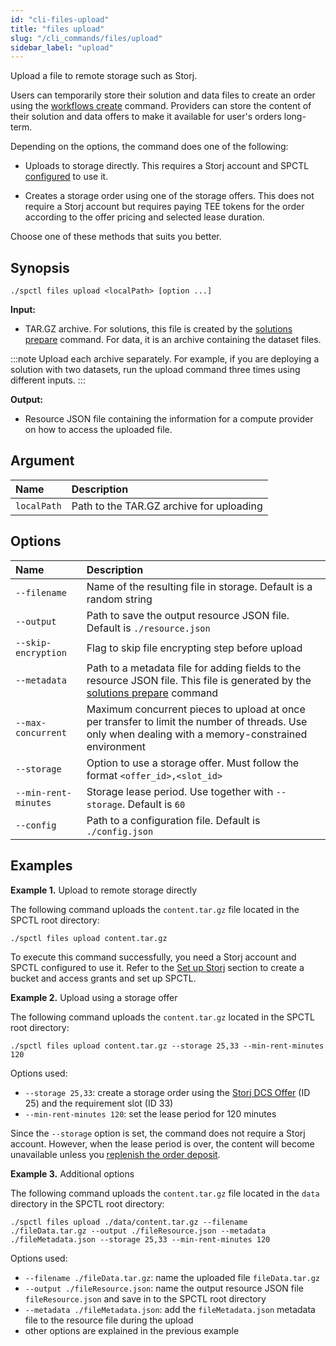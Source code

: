 ```yaml
---
id: "cli-files-upload"
title: "files upload"
slug: "/cli_commands/files/upload"
sidebar_label: "upload"
---
```


Upload a file to remote storage such as Storj.

Users can temporarily store their solution and data files to create an order using the [workflows create](/developers/cli_commands/workflows/create) command. Providers can store the content of their solution and data offers to make it available for user's orders long-term.

Depending on the options, the command does one of the following:

- Uploads to storage directly. This requires a Storj account and SPCTL [configured](/developers/cli_guides/configure#set-up-storj) to use it.

- Creates a storage order using one of the storage offers. This does not require a Storj account but requires paying TEE tokens for the order according to the offer pricing and selected lease duration.

Choose one of these methods that suits you better.

## Synopsis

```
./spctl files upload <localPath> [option ...]
```

**Input:**

- TAR.GZ archive. For solutions, this file is created by the [solutions prepare](/developers/cli_commands/solutions/prepare) command. For data, it is an archive containing the dataset files.

:::note
Upload each archive separately. For example, if you are deploying a solution with two datasets, run the upload command three times using different inputs.
:::

**Output:**

- Resource JSON file containing the information for a compute provider on how to access the uploaded file.

## Argument

|**Name**| **Description**                |
| :- |:-------------------------------|
|`localPath`| Path to the TAR.GZ archive for uploading |

## Options

| **Name**  | **Description**   |
|:---------------------|:------------------|
| `--filename`         | Name of the resulting file in storage. Default is a random string   |
| `--output`           | Path to save the output resource JSON file. Default is `./resource.json`                |
| `--skip-encryption`  | Flag to skip file encrypting step before upload   |
| `--metadata`         | Path to a metadata file for adding fields to the resource JSON file. This file is generated by the [solutions prepare](/developers/cli_commands/solutions/prepare) command |
| `--max-concurrent`   | Maximum concurrent pieces to upload at once per transfer to limit the number of threads. Use only when dealing with a memory-constrained environment  |
| `--storage`          | Option to use a storage offer. Must follow the format `<offer_id>,<slot_id>`           |
| `--min-rent-minutes` | Storage lease period. Use together with `--storage`. Default is `60`              |
| `--config`           | Path to a configuration file. Default is `./config.json`            |

## Examples

**Example 1.** Upload to remote storage directly

The following command uploads the `content.tar.gz` file located in the SPCTL root directory:

```
./spctl files upload content.tar.gz
```

To execute this command successfully, you need a Storj account and SPCTL configured to use it. Refer to the [Set up Storj](/developers/cli_guides/configure#set-up-storj) section to create a bucket and access grants and set up SPCTL.

**Example 2.** Upload using a storage offer

The following command uploads the `content.tar.gz` located in the SPCTL root directory:

```
./spctl files upload content.tar.gz --storage 25,33 --min-rent-minutes 120
```

Options used:

- `--storage 25,33`: create a storage order using the [Storj DCS Offer](https://marketplace.superprotocol.com/storage?offer=offerId%3D25&tab=pricing) (ID 25) and the requirement slot (ID 33)
- `--min-rent-minutes 120`: set the lease period for 120 minutes

Since the `--storage` option is set, the command does not require a Storj account. However, when the lease period is over, the content will become unavailable unless you [replenish the order deposit](/developers/cli_commands/orders/replenish-deposit).

**Example 3.** Additional options

The following command uploads the `content.tar.gz` file located in the `data` directory in the SPCTL root directory:

```
./spctl files upload ./data/content.tar.gz --filename ./fileData.tar.gz --output ./fileResource.json --metadata ./fileMetadata.json --storage 25,33 --min-rent-minutes 120
```

Options used:

- `--filename ./fileData.tar.gz`: name the uploaded file `fileData.tar.gz`
- `--output ./fileResource.json`: name the output resource JSON file `fileResource.json` and save in to the SPCTL root directory
- `--metadata ./fileMetadata.json`: add the `fileMetadata.json` metadata file to the resource file during the upload
- other options are explained in the previous example
